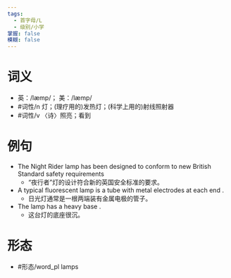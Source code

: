 ```yaml
---
tags:
  - 首字母/L
  - 级别/小学
掌握: false
模糊: false
---
```

# 词义
- 英：/læmp/； 美：/læmp/
- #词性/n  灯；(理疗用的)发热灯；(科学上用的)射线照射器
- #词性/v  〈诗〉照亮；看到
# 例句
- The Night Rider lamp has been designed to conform to new British Standard safety requirements
	- “夜行者”灯的设计符合新的英国安全标准的要求。
- A typical fluorescent lamp is a tube with metal electrodes at each end .
	- 日光灯通常是一根两端装有金属电极的管子。
- The lamp has a heavy base .
	- 这台灯的底座很沉。
# 形态
- #形态/word_pl lamps
